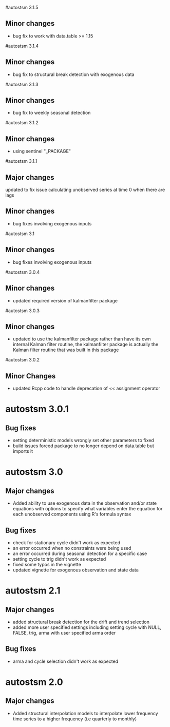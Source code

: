 #autostsm 3.1.5

## Minor changes

* bug fix to work with data.table >= 1.15

#autostsm 3.1.4

## Minor changes

* bug fix to structural break detection with exogenous data

#autostsm 3.1.3

## Minor changes

* bug fix to weekly seasonal detection

#autostsm 3.1.2

## Minor changes

* using sentinel "_PACKAGE"

#autostsm 3.1.1

## Major changes

updated to fix issue calculating unobserved series at time 0 when there are lags

## Minor changes

* bug fixes involving exogenous inputs

#autostsm 3.1

## Minor changes

* bug fixes involving exogenous inputs

#autostsm 3.0.4

## Minor changes

* updated required version of kalmanfilter package

#autostsm 3.0.3

## Minor changes

* updated to use the kalmanfilter package rather than have its own internal Kalman filter routine, 
the kalmanfilter package is actually the Kalman filter routine that was built in this package

#autostsm 3.0.2

## Minor Changes

* updated Rcpp code to handle deprecation of << assignment operator

# autostsm 3.0.1

## Bug fixes

* setting deterministic models wrongly set other parameters to fixed
* build issues forced package to no longer depend on data.table but imports it

# autostsm 3.0

## Major changes

* Added ability to use exogenous data in the observation and/or state equations with options to specify what variables enter the equation for each unobserved components using R's formula syntax

## Bug fixes

* check for stationary cycle didn't work as expected
* an error occurred when no constraints were being used
* an error occurred during seasonal detection for a specific case
* setting cycle to trig didn't work as expected
* fixed some typos in the vignette
* updated vignette for exogenous observation and state data

# autostsm 2.1

## Major changes

* added structural break detection for the drift and trend selection
* added more user specified settings including setting cycle with NULL, FALSE, trig, arma with user specified arma order

## Bug fixes

* arma and cycle selection didn't work as expected

# autostsm 2.0

## Major changes

* Added structural interpolation models to interpolate lower frequency time series to a higher frequency (i.e quarterly to monthly)

